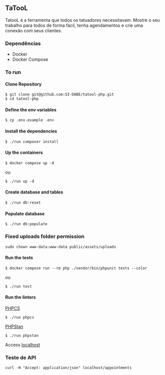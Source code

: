 ## TaTooL
TatooL é a ferramenta que todos os tatuadores necessitavam. Mostre o seu trabalho para todos de forma fácil, tenha agendamentos e crie uma conexão com seus clientes.

### Dependências

- Docker
- Docker Compose

### To run

#### Clone Repository

```
$ git clone git@github.com:SI-DABE/tatool-php.git
$ cd tatool-php
```

#### Define the env variables

```
$ cp .env.example .env
```

#### Install the dependencies

```
$ ./run composer install
```

#### Up the containers

```
$ docker compose up -d
```

ou

```
$ ./run up -d
```

#### Create database and tables

```
$ ./run db:reset
```

#### Populate database

```
$ ./run db:populate
```

### Fixed uploads folder permission

```
sudo chown www-data:www-data public/assets/uploads
```

#### Run the tests

```
$ docker compose run --rm php ./vendor/bin/phpunit tests --color
```

ou

```
$ ./run test
```

#### Run the linters

[PHPCS](https://github.com/PHPCSStandards/PHP_CodeSniffer/)

```
$ ./run phpcs
```

[PHPStan](https://phpstan.org/)

```
$ ./run phpstan
```

Access [localhost](http://localhost)

### Teste de API

```shell
curl -H "Accept: application/json" localhost/appointments
```
